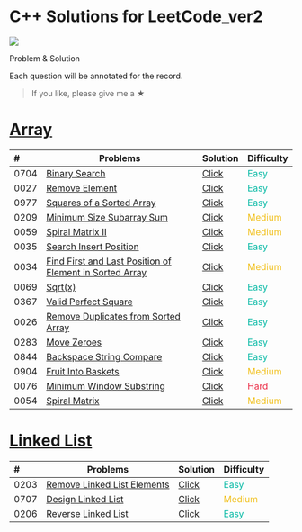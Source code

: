 # C++ Solutions for LeetCode_ver2
![](https://img.shields.io/badge/language-c++-green)

Problem & Solution

Each question will be annotated for the record.

> If you like, please give me a ★

# [Array](./Array/)
| # | Problems | Solution | Difficulty |
|:--| ----- | -------- | ---------- |
|0704|[Binary Search](https://leetcode.com/problems/binary-search/)|[Click](./Array/0704_BinarySearch.cpp)|<font color="#00b8a3">Easy</font>|
|0027|[Remove Element](https://leetcode.com/problems/remove-element/)|[Click](./Array/0027_RemoveElement.cpp)|<font color="#00b8a3">Easy</font>|
|0977|[Squares of a Sorted Array](https://leetcode.com/problems/squares-of-a-sorted-array/)|[Click](./Array/0977_SquaresofaSortedArray.cpp)|<font color="#00b8a3">Easy</font>|
|0209|[Minimum Size Subarray Sum](https://leetcode.com/problems/minimum-size-subarray-sum/)|[Click](./Array/0209_MinimumSizeSubarraySum.cpp)|<font color="#f1c01c">Medium</font>|
|0059|[Spiral Matrix II](https://leetcode.com/problems/spiral-matrix-ii/)|[Click](./Array/0059_SpiralMatrixII.cpp)|<font color="#f1c01c">Medium</font>|
|0035|[Search Insert Position](https://leetcode.com/problems/search-insert-position/)|[Click](./Array/0035_SearchInsertPosition.cpp)|<font color="#00b8a3">Easy</font>|
|0034|[Find First and Last Position of Element in Sorted Array](https://leetcode.com/problems/find-first-and-last-position-of-element-in-sorted-array/)|[Click](./Array/0034_FindFirstandLastPositionofElementinSortedArray.cpp)|<font color="#f1c01c">Medium</font>|
|0069|[Sqrt(x)](https://leetcode.com/problems/sqrtx/)|[Click](./Array/0069_Sqrt(x).cpp)|<font color="#00b8a3">Easy</font>|
|0367|[Valid Perfect Square](https://leetcode.com/problems/valid-perfect-square/)|[Click](./Array/0367_ValidPerfectSquare.cpp)|<font color="#00b8a3">Easy</font>|
|0026|[Remove Duplicates from Sorted Array](https://leetcode.com/problems/remove-duplicates-from-sorted-array/)|[Click](./Array/0026_RemoveDuplicatesfromSortedArray.cpp)|<font color="#00b8a3">Easy</font>|
|0283|[Move Zeroes](https://leetcode.com/problems/move-zeroes)|[Click](./Array/0283_MoveZeroes.cpp)|<font color="#00b8a3">Easy</font>|
|0844|[Backspace String Compare](https://leetcode.com/problems/backspace-string-compare/)|[Click](./Array/0844_BackspaceStringCompare.cpp)|<font color="#00b8a3">Easy</font>|
|0904|[Fruit Into Baskets](https://leetcode.com/problems/fruit-into-baskets/)|[Click](./Array/0904_FruitIntoBaskets.cpp)|<font color="#f1c01c">Medium</font>|
|0076|[Minimum Window Substring](https://leetcode.com/problems/minimum-window-substring/)|[Click](./Array/0076_MinimumWindowSubstring.cpp)|<font color="#eb2c45">Hard</font>|
|0054|[Spiral Matrix](https://leetcode.com/problems/spiral-matrix/)|[Click](./Array/0054_SpiralMatrix.cpp)|<font color="#f1c01c">Medium</font>|

# [Linked List](./LinkedList/)
| # | Problems | Solution | Difficulty |
|:--| ----- | -------- | ---------- |
|0203|[Remove Linked List Elements](https://leetcode.com/problems/remove-linked-list-elements/)|[Click](./LinkedList/0203_RemoveLinkedListElements.cpp)|<font color="#00b8a3">Easy</font>|
|0707|[Design Linked List](https://leetcode.com/problems/design-linked-list/)|[Click](./LinkedList/0707_DesignLinkedList.cpp)|<font color="#f1c01c">Medium</font>|
|0206|[Reverse Linked List](https://leetcode.com/problems/reverse-linked-list/)|[Click](./LinkedList/0206_ReverseLinkedList.cpp)|<font color="#00b8a3">Easy</font>|